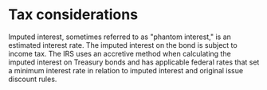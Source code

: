 # Tax considerations

Imputed interest, sometimes referred to as "phantom interest," is an estimated interest rate. The imputed interest on the bond is subject to income tax. The IRS uses an accretive method when calculating the imputed interest on Treasury bonds and has applicable federal rates that set a minimum interest rate in relation to imputed interest and original issue discount rules.
